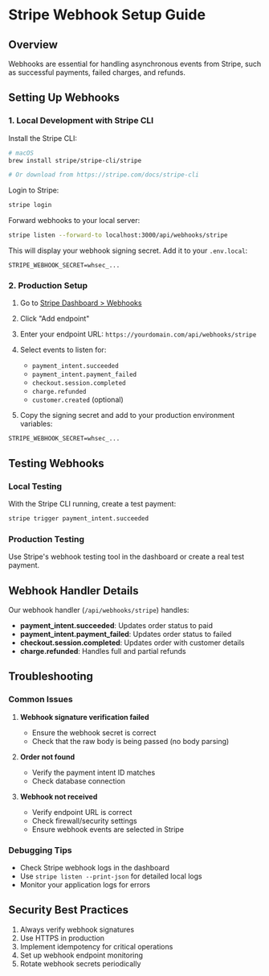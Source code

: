 # Stripe Webhook Setup Guide

## Overview
Webhooks are essential for handling asynchronous events from Stripe, such as successful payments, failed charges, and refunds.

## Setting Up Webhooks

### 1. Local Development with Stripe CLI

Install the Stripe CLI:
```bash
# macOS
brew install stripe/stripe-cli/stripe

# Or download from https://stripe.com/docs/stripe-cli
```

Login to Stripe:
```bash
stripe login
```

Forward webhooks to your local server:
```bash
stripe listen --forward-to localhost:3000/api/webhooks/stripe
```

This will display your webhook signing secret. Add it to your `.env.local`:
```
STRIPE_WEBHOOK_SECRET=whsec_...
```

### 2. Production Setup

1. Go to [Stripe Dashboard > Webhooks](https://dashboard.stripe.com/webhooks)
2. Click "Add endpoint"
3. Enter your endpoint URL: `https://yourdomain.com/api/webhooks/stripe`
4. Select events to listen for:
   - `payment_intent.succeeded`
   - `payment_intent.payment_failed`
   - `checkout.session.completed`
   - `charge.refunded`
   - `customer.created` (optional)

5. Copy the signing secret and add to your production environment variables:
```
STRIPE_WEBHOOK_SECRET=whsec_...
```

## Testing Webhooks

### Local Testing
With the Stripe CLI running, create a test payment:
```bash
stripe trigger payment_intent.succeeded
```

### Production Testing
Use Stripe's webhook testing tool in the dashboard or create a real test payment.

## Webhook Handler Details

Our webhook handler (`/api/webhooks/stripe`) handles:

- **payment_intent.succeeded**: Updates order status to paid
- **payment_intent.payment_failed**: Updates order status to failed
- **checkout.session.completed**: Updates order with customer details
- **charge.refunded**: Handles full and partial refunds

## Troubleshooting

### Common Issues

1. **Webhook signature verification failed**
   - Ensure the webhook secret is correct
   - Check that the raw body is being passed (no body parsing)

2. **Order not found**
   - Verify the payment intent ID matches
   - Check database connection

3. **Webhook not received**
   - Verify endpoint URL is correct
   - Check firewall/security settings
   - Ensure webhook events are selected in Stripe

### Debugging Tips

- Check Stripe webhook logs in the dashboard
- Use `stripe listen --print-json` for detailed local logs
- Monitor your application logs for errors

## Security Best Practices

1. Always verify webhook signatures
2. Use HTTPS in production
3. Implement idempotency for critical operations
4. Set up webhook endpoint monitoring
5. Rotate webhook secrets periodically